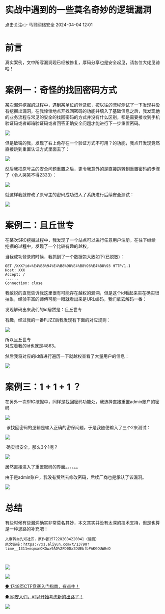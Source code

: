 #  实战中遇到的一些莫名奇妙的逻辑漏洞   
点击关注👉  马哥网络安全   2024-04-04 12:01  
  
# 前言  
  
真实案例，文中所写漏洞现已经被修复，厚码分享也是安全起见，请各位大佬见谅哈！  
# 案例一：奇怪的找回密码方式  
  
某次漏洞挖掘的过程中，遇到某单位的登录框，按以往的流程测试了一下发现并没有挖掘出漏洞，在我悻悻地点开找回密码的功能并填入了基础信息之后，我发现他的业务流程与常见的安全的找回密码的方式并没有什么区别，都是需要接收到手机验证码或者邮箱验证码或者回答正确安全问题才能进行下一步重置密码。  
  
![](https://mmbiz.qpic.cn/mmbiz_png/UkV8WB2qYAk4pIGujhOgpMDED51s5MwrPPwdwiaW191D48QHlQghHM9krsnZ8GjL2qjE1zHAIZ7MTd9n6Qw98GA/640?wx_fmt=png&from=appmsg "")  
  
但是敏锐的我，发现了右上角存在一个验证方式不可用？的功能，我点开发现竟然直接跳到重置认证方式里面去了：  
  
![](https://mmbiz.qpic.cn/mmbiz_png/UkV8WB2qYAk4pIGujhOgpMDED51s5MwrGjaNn77vjE7CjvS6XFNlib79qAJa6NKdWkY2fcmA2p7g9a2K88GbqhQ/640?wx_fmt=png&from=appmsg "")  
  
然后我把原号主的安全问题重置之后，更令我意外的是直接跳转到重置密码的步骤了（令人哭笑不得2333）：  
  
![](https://mmbiz.qpic.cn/mmbiz_png/UkV8WB2qYAk4pIGujhOgpMDED51s5MwrYuEV038IXPUEaK1tFuAFNwPoKBagThjpZBmT4AHsQQtdSLCTD3mmRQ/640?wx_fmt=png&from=appmsg "")  
  
就这样我就修改了原号主的密码成功进入了系统进行后续安全测试：  
  
![](https://mmbiz.qpic.cn/mmbiz_png/UkV8WB2qYAk4pIGujhOgpMDED51s5Mwr3X8T7cDPKFEOM1MdibFkaEDiblJhy2kDjtzM5oDiaSATJHZj0j5lm9veg/640?wx_fmt=png&from=appmsg "")  
# 案例二：且丘世专  
  
在某次SRC挖掘过程中，我发现了一个站点可以进行任意用户注册，在往下继续挖掘的过程中，发现了一个比较有趣的越权。  
  
当我成功登录的时候，我抓到了一个数据包大致如下(已脱敏)：  
```
GET /XXX?id=%E4%B8%94%E4%B8%98%E4%B8%96%E4%B8%93 HTTP/1.1
Host: XXX
Accept: /
......
Connection: close
```  
  
我敏锐的直觉告诉我这里很有可能存在越权的漏洞，但是这个id看起来实在确实很抽象，经验丰富的师傅可能一眼就看出来是URL编码，我们拿去解码一番：  
  
发现解码出来我们的id居然是：且丘世专  
  
有趣，经过我的一番FUZZ后我发现有下面的对应规则：  
  
![](https://mmbiz.qpic.cn/mmbiz_png/UkV8WB2qYAk4pIGujhOgpMDED51s5MwrEaWWlX0urvcdgdibpmBR5x85KrSOpLsYccOiaIma23lh10AALkriaEjEA/640?wx_fmt=png&from=appmsg "")  
  
所以且丘世专  
对应着我的id也就是4863。  
  
然后我将对应的id值进行遍历一下就越权查看了大量用户的信息：  
  
![](https://mmbiz.qpic.cn/mmbiz_png/UkV8WB2qYAk4pIGujhOgpMDED51s5MwrWd1KfcQTNbWSiaNNmNZibfekE9yyxxelYxlrhmQnsXsC4qyugmzagxpA/640?wx_fmt=png&from=appmsg "")  
# 案例三：1 + 1 + 1 ？  
  
在另外一次SRC挖掘中，同样是找回密码功能处，我选择直接重置admin账户的密码  
  
![](https://mmbiz.qpic.cn/mmbiz_png/UkV8WB2qYAk4pIGujhOgpMDED51s5MwreOHMP61Gy8srMS3j0pPiaaZVpXruvbLDD6RgHnLUIdldHib1XCNlKd0w/640?wx_fmt=png&from=appmsg "")  
  
 该找回密码的逻辑是输入正确的密保问题，于是我随便输入了三个2来测试：  
  
![](https://mmbiz.qpic.cn/mmbiz_png/UkV8WB2qYAk4pIGujhOgpMDED51s5Mwribpgraj5f5cc0Vl9o6U1HKyhVWPxaNeTkpFqGQgwfnyGZatIXM0b5Nw/640?wx_fmt=png&from=appmsg "")  
  
 确实很安全，那么3个1呢？  
  
![](https://mmbiz.qpic.cn/mmbiz_png/UkV8WB2qYAk4pIGujhOgpMDED51s5Mwr0bzFh9vPtyHT5YbVSIl6r3Ue6FmpgSb3BnpVI410oSKmpBtGVhVrrg/640?wx_fmt=png&from=appmsg "")  
  
居然直接进入了重置密码的界面。。。。。。  
  
由于是admin账户，我没有贸然去修改密码，后续厂商也是承认了该漏洞。  
  
![](https://mmbiz.qpic.cn/mmbiz_png/UkV8WB2qYAk4pIGujhOgpMDED51s5Mwrvdqia3m6MLU6rFgm5BWQItyuibYIgGibzEzeAFNIqvBiajJCpRibgzOmrsA/640?wx_fmt=png&from=appmsg "")  
# 总结  
  
有些时候有些漏洞确实非常莫名其妙，本文其实并没有太深的技术支持，但是也算是一种思路的补充吧！  
  
```
文章转自先知社区，原作者1572282084220041（侵删）
原文链接：https://xz.aliyun.com/t/13790?time__1311=mqmxnQKGwx9AD%2FD0Dx2DUEbfbPAKGOUWBeD
```  
  
   
  
  
![](https://mmbiz.qpic.cn/mmbiz_png/INa3lxHH4I2aV3zCmfiaj4cXeQ2HQd6s53wJS36HYI65ib48fujDK8najfWiahicsljzsdT3dfVS8HHyxaviaSd8g2g/640?wxfrom=5&wx_lazy=1&wx_fmt=png&wx_co=1 "")  
  
  
  
![](https://mmbiz.qpic.cn/mmbiz_gif/b96CibCt70iaZVWLqKWYqToBBoLTeNc2Nmly4DBgnj2omUrnWukGfmCCQtViaLiajKHp4cCUM9FWg8s14UORhccUBg/640?wx_fmt=gif&wxfrom=5&wx_lazy=1 "")  
  
  
[● 1748页CTF竞赛入门指南，有点牛！](http://mp.weixin.qq.com/s?__biz=MzkxMzMyNzMyMA==&mid=2247553347&idx=1&sn=229d9be6cce405fd34bdaba4729cb0ae&chksm=c17d04f4f60a8de2201898bbe32e0f1fdc6ecbc571819f0c7175e2cd24f252e8c385ce5fd243&scene=21#wechat_redirect)  
  
  
  
[● 网安人们，可以开始考虑新的出路了！](http://mp.weixin.qq.com/s?__biz=MzkxMzMyNzMyMA==&mid=2247552544&idx=1&sn=0df94e7d9f61b945b0f260ba42b26199&chksm=c17d1b97f60a92815f26035de41375efe0c06c9587388f420cb726ed4e483d30155ca60e9b4d&scene=21#wechat_redirect)  
  
  
  
![](https://mmbiz.qpic.cn/mmbiz_jpg/UkV8WB2qYAkZUWAdRpPOBGYEK7UyRbNsayG2YZrib6HdH9e1tUzvFsbI8vDTmcAcFJicDibol6p94E3PH6qpmM4GQ/640?wx_fmt=jpeg&wxfrom=5&wx_lazy=1&wx_co=1 "")  
  
